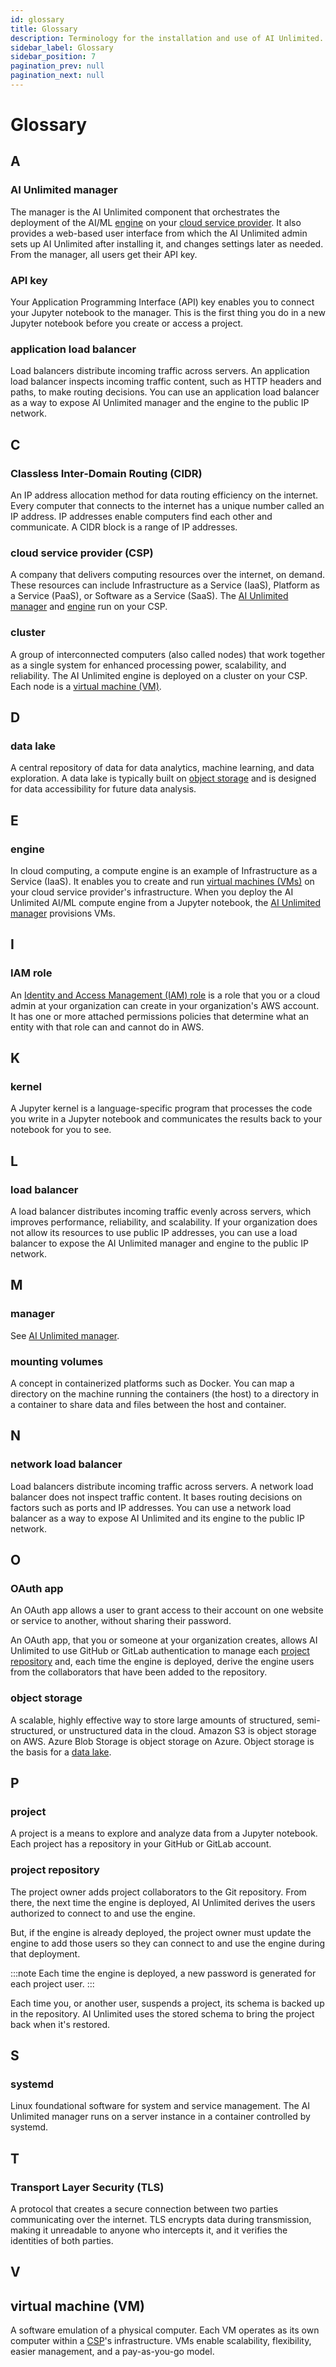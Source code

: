 ```yaml
---
id: glossary
title: Glossary
description: Terminology for the installation and use of AI Unlimited.
sidebar_label: Glossary
sidebar_position: 7
pagination_prev: null
pagination_next: null
---
```


# Glossary


## A

### AI Unlimited manager

The manager is the AI Unlimited component that orchestrates the deployment of the AI/ML [engine](#engine) on your [cloud service provider](#cloud-service-provider-(csp)). It also provides a web-based user interface from which the AI Unlimited admin sets up AI Unlimited after installing it, and changes settings later as needed. From the manager, all users get their API key.

### API key

Your Application Programming Interface (API) key enables you to connect your Jupyter notebook to the manager. This is the first thing you do in a new Jupyter notebook before you create or access a project.

### application load balancer

Load balancers distribute incoming traffic across servers. An application load balancer inspects incoming traffic content, such as HTTP headers and paths, to make routing decisions. You can use an application load balancer as a way to expose AI Unlimited manager and the engine to the public IP network.


## C

### Classless Inter-Domain Routing (CIDR)

An IP address allocation method for data routing efficiency on the internet. Every computer that connects to the internet has a unique number called an IP address. IP addresses enable computers find each other and communicate. A CIDR block is a range of IP addresses.

### cloud service provider (CSP) 

A company that delivers computing resources over the internet, on demand. These resources can include Infrastructure as a Service (IaaS), Platform as a Service (PaaS), or Software as a Service (SaaS). The [AI Unlimited manager](#ai-unlimited-manager) and [engine](#engine) run on your CSP.

### cluster

A group of interconnected computers (also called nodes) that work together as a single system for enhanced processing power, scalability, and reliability. The AI Unlimited engine is deployed on a cluster on your CSP. Each node is a [virtual machine (VM)](#virtual-machine-(vm)).


## D

### data lake

A central repository of data for data analytics, machine learning, and data exploration. A data lake is typically built on [object storage](#object-storage) and is designed for data accessibility for future data analysis.  


## E

### engine

In cloud computing, a compute engine is an example of Infrastructure as a Service (IaaS). It enables you to create and run [virtual machines (VMs)](#virtual-machine-(vm)) on your cloud service provider's infrastructure. When you deploy the AI Unlimited AI/ML compute engine from a Jupyter notebook, the [AI Unlimited manager](#ai-unlimited-manager) provisions VMs.


## I

### IAM role

An [Identity and Access Management (IAM) role](https://docs.aws.amazon.com/IAM/latest/UserGuide/id_roles.html) is a role that you or a cloud admin at your organization can create in your organization's AWS account. It has one or more attached permissions policies that determine what an entity with that role can and cannot do in AWS.

 
## K

### kernel

A Jupyter kernel is a language-specific program that processes the code you write in a Jupyter notebook and communicates the results back to your notebook for you to see. 


## L

### load balancer 

A load balancer distributes incoming traffic evenly across servers, which improves performance, reliability, and scalability. If your organization does not allow its resources to use public IP addresses, you can use a load balancer to expose the AI Unlimited manager and engine to the public IP network. 


## M

### manager 

See [AI Unlimited manager](#ai-unlimited-manager).

### mounting volumes 

A concept in containerized platforms such as Docker. You can map a directory on the machine running the containers (the host) to a directory in a container to share data and files between the host and container.


## N

### network load balancer

Load balancers distribute incoming traffic across servers. A network load balancer does not inspect traffic content. It bases routing decisions on factors such as ports and IP addresses. You can use a network load balancer as a way to expose AI Unlimited and its engine to the public IP network.


## O

### OAuth app

An OAuth app allows a user to grant access to their account on one website or service to another, without sharing their password. 

An OAuth app, that you or someone at your organization creates, allows AI Unlimited to use GitHub or GitLab authentication to manage each [project repository](#project-repository) and, each time the engine is deployed, derive the engine users from the collaborators that have been added to the repository.

### object storage
A scalable, highly effective way to store large amounts of structured, semi-structured, or unstructured data in the cloud. Amazon S3 is object storage on AWS. Azure Blob Storage is object storage on Azure. Object storage is the basis for a [data lake](#data-lake).


## P

### project

A project is a means to explore and analyze data from a Jupyter notebook. Each project has a repository in your GitHub or GitLab account.

### project repository

The project owner adds project collaborators to the Git repository. From there, the next time the engine is deployed, AI Unlimited derives the users authorized to connect to and use the engine. 

But, if the engine is already deployed, the project owner must update the engine to add those users so they can connect to and use the engine during that deployment.

:::note
Each time the engine is deployed, a new password is generated for each project user.
:::

Each time you, or another user, suspends a project, its schema is backed up in the repository. AI Unlimited uses the stored schema to bring the project back when it's restored.


## S

### systemd

Linux foundational software for system and service management. The AI Unlimited manager runs on a server instance in a container controlled by systemd.


## T

### Transport Layer Security (TLS) 

A protocol that creates a secure connection between two parties communicating over the internet. TLS encrypts data during transmission, making it unreadable to anyone who intercepts it, and it verifies the identities of both parties. 


## V

## virtual machine (VM)
A software emulation of a physical computer. Each VM operates as its own computer within a [CSP](#cloud-service-provider-(csp))'s infrastructure. VMs enable scalability, flexibility, easier management, and a pay-as-you-go model.